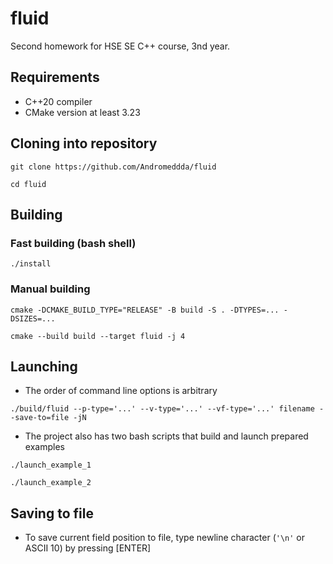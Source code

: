 # fluid

Second homework for HSE SE C++ course, 3nd year.

## Requirements

* C++20 compiler
* CMake version at least 3.23

## Cloning into repository
```
git clone https://github.com/Andromeddda/fluid
```
```
cd fluid
```

## Building

### Fast building (bash shell)
```
./install
```

### Manual building
```
cmake -DCMAKE_BUILD_TYPE="RELEASE" -B build -S . -DTYPES=... -DSIZES=...
```
```
cmake --build build --target fluid -j 4
```

## Launching
* The order of command line options is arbitrary
```
./build/fluid --p-type='...' --v-type='...' --vf-type='...' filename --save-to=file -jN
```
* The project also has two bash scripts that build and launch prepared examples
```
./launch_example_1
```
```
./launch_example_2
```

## Saving to file
* To save current field position to file, type newline character (``'\n'`` or ASCII 10) by pressing [ENTER]
